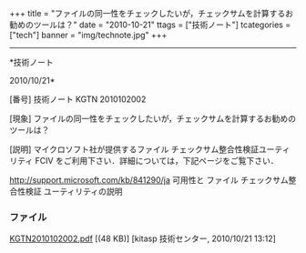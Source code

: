 ﻿+++
title = "ファイルの同一性をチェックしたいが，チェックサムを計算するお勧めのツールは？"
date = "2010-10-21"
ttags = ["技術ノート"]
tcategories = ["tech"]
banner = "img/technote.jpg"
+++

-----------------------------------------------------------------------------------------------------------------------------

*技術ノート

2010/10/21*


[番号]
技術ノート KGTN 2010102002

[現象]
ファイルの同一性をチェックしたいが，チェックサムを計算するお勧めのツールは？

[説明]
マイクロソフト社が提供するファイル チェックサム整合性検証ユーティリティ
FCIV をご利用下さい．詳細については，下記ページをご覧下さい．

<http://support.microsoft.com/kb/841290/ja>
可用性と ファイル チェックサム整合性検証 ユーティリティの説明


### ファイル

 
 


[KGTN2010102002.pdf](http://techreport.kitasp.net/attachments/download/360/KGTN2010102002.pdf)
 [(48 KB)] [kitasp 技術センター, 2010/10/21
13:12]


 


 

